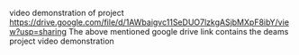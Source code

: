 video demonstration of project
https://drive.google.com/file/d/1AWbaigvc11SeDUO7lzkgASjbMXpF8ibY/view?usp=sharing
The above mentioned google drive link contains the deams project video demonstration
